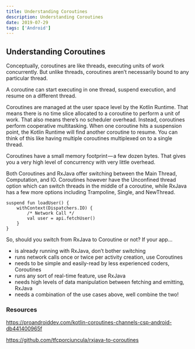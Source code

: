 ```yaml
---
title: Understanding Coroutines
description: Understanding Coroutines
date: 2019-07-29
tags: ['Android']
---
```


## Understanding Coroutines

Conceptually, coroutines are like threads, executing units of work concurrently. But unlike threads, coroutines aren’t necessarily bound to any particular thread.

A coroutine can start executing in one thread, suspend execution, and resume on a different thread.

Coroutines are managed at the user space level by the Kotlin Runtime. That means there is no time slice allocated to a coroutine to perform a unit of work. That also means there’s no scheduler overhead. Instead, coroutines perform cooperative multitasking. When one coroutine hits a suspension point, the Kotlin Runtime will find another coroutine to resume. You can think of this like having multiple coroutines multiplexed on to a single thread.

Coroutines have a small memory footprint — a few dozen bytes. That gives you a very high level of concurrency with very little overhead.

Both Coroutines and RxJava offer switching between the Main Thread, Computation, and IO. Coroutines however have the Unconfined thread option which can switch threads in the middle of a coroutine, while RxJava has a few more options including Trampoline, Single, and NewThread.

```
suspend fun loadUser() {
    withContext(Dispatchers.IO) {
        /* Network Call */
        val user = api.fetchUser()
    }
}
```

So, should you switch from RxJava to Coroutine or not?
If your app…

  -  is already running with RxJava, don’t bother switching
  -  runs network calls once or twice per activity creation, use Coroutines
  -  needs to be simple and easily-read by less experienced coders, Coroutines
  -  runs any sort of real-time feature, use RxJava
  -  needs high levels of data manipulation between fetching and emitting, RxJava
  -  needs a combination of the use cases above, well combine the two!



### Resources
https://proandroiddev.com/kotlin-coroutines-channels-csp-android-db441400965f

https://github.com/tfcporciuncula/rxjava-to-coroutines

